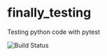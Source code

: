 # finally_testing
Testing python code with pytest

![Build Status](https://github.com/WesAspinall/finally_testing/actions/workflows/python-app.yml/badge.svg)
